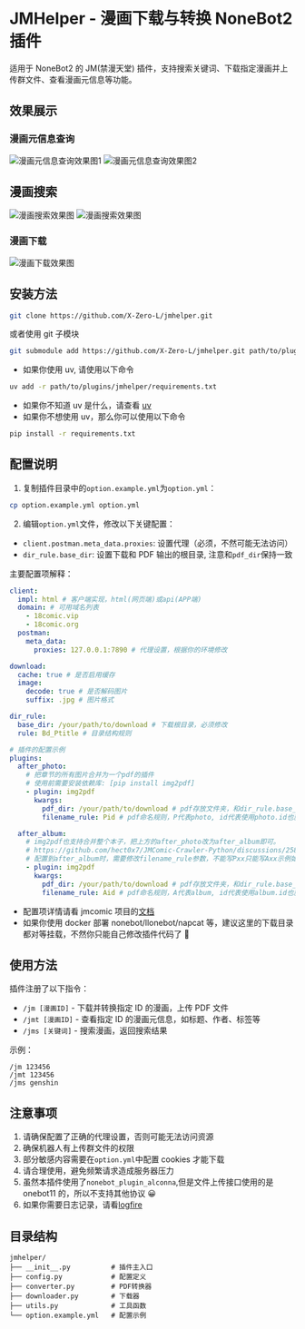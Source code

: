 # JMHelper - 漫画下载与转换 NoneBot2 插件

适用于 NoneBot2 的 JM(禁漫天堂) 插件，支持搜索关键词、下载指定漫画并上传群文件、查看漫画元信息等功能。

## 效果展示

### 漫画元信息查询

![漫画元信息查询效果图1](/docs/screenshot/jmt1.png)
![漫画元信息查询效果图2](/docs/screenshot/jmt2.png)

## 漫画搜索

![漫画搜索效果图](/docs/screenshot/jms1.png)
![漫画搜索效果图](/docs/screenshot/jms2.png)

### 漫画下载

![漫画下载效果图](/docs/screenshot/jm1.png)

## 安装方法

```bash
git clone https://github.com/X-Zero-L/jmhelper.git
```

或者使用 git 子模块

```bash
git submodule add https://github.com/X-Zero-L/jmhelper.git path/to/plugins/jmhelper
```

- 如果你使用 uv, 请使用以下命令

```bash
uv add -r path/to/plugins/jmhelper/requirements.txt
```

- 如果你不知道 uv 是什么，请查看 [uv](https://github.com/astral-sh/uv)
- 如果你不想使用 uv，那么你可以使用以下命令

```bash
pip install -r requirements.txt
```

## 配置说明

1. 复制插件目录中的`option.example.yml`为`option.yml`：

```bash
cp option.example.yml option.yml
```

2. 编辑`option.yml`文件，修改以下关键配置：

- `client.postman.meta_data.proxies`: 设置代理（必须，不然可能无法访问）
- `dir_rule.base_dir`: 设置下载和 PDF 输出的根目录, 注意和`pdf_dir`保持一致

主要配置项解释：

```yaml
client:
  impl: html # 客户端实现，html(网页端)或api(APP端)
  domain: # 可用域名列表
    - 18comic.vip
    - 18comic.org
  postman:
    meta_data:
      proxies: 127.0.0.1:7890 # 代理设置，根据你的环境修改

download:
  cache: true # 是否启用缓存
  image:
    decode: true # 是否解码图片
    suffix: .jpg # 图片格式

dir_rule:
  base_dir: /your/path/to/download # 下载根目录，必须修改
  rule: Bd_Ptitle # 目录结构规则

# 插件的配置示例
plugins:
  after_photo:
    # 把章节的所有图片合并为一个pdf的插件
    # 使用前需要安装依赖库: [pip install img2pdf]
    - plugin: img2pdf
      kwargs:
        pdf_dir: /your/path/to/download # pdf存放文件夹，和dir_rule.base_dir保持一致
        filename_rule: Pid # pdf命名规则，P代表photo, id代表使用photo.id也就是章节id

  after_album:
    # img2pdf也支持合并整个本子，把上方的after_photo改为after_album即可。
    # https://github.com/hect0x7/JMComic-Crawler-Python/discussions/258
    # 配置到after_album时，需要修改filename_rule参数，不能写Pxx只能写Axx示例如下
    - plugin: img2pdf
      kwargs:
        pdf_dir: /your/path/to/download # pdf存放文件夹，和dir_rule.base_dir保持一致
        filename_rule: Aid # pdf命名规则，A代表album, id代表使用album.id也就是本子id
```

- 配置项详情请看 jmcomic 项目的[文档](https://jmcomic.readthedocs.io/zh-cn/latest/)
- 如果你使用 docker 部署 nonebot/llonebot/napcat 等，建议这里的下载目录都对等挂载，不然你只能自己修改插件代码了 🤭

## 使用方法

插件注册了以下指令：

- `/jm [漫画ID]` - 下载并转换指定 ID 的漫画，上传 PDF 文件
- `/jmt [漫画ID]` - 查看指定 ID 的漫画元信息，如标题、作者、标签等
- `/jms [关键词]` - 搜索漫画，返回搜索结果

示例：

```
/jm 123456
/jmt 123456
/jms genshin
```

## 注意事项

1. 请确保配置了正确的代理设置，否则可能无法访问资源
2. 确保机器人有上传群文件的权限
3. 部分敏感内容需要在`option.yml`中配置 cookies 才能下载
4. 请合理使用，避免频繁请求造成服务器压力
5. 虽然本插件使用了`nonebot_plugin_alconna`,但是文件上传接口使用的是 onebot11 的，所以不支持其他协议 😀
6. 如果你需要日志记录，请看[logfire](https://logfire.pydantic.dev/docs/)

## 目录结构

```
jmhelper/
├── __init__.py          # 插件主入口
├── config.py            # 配置定义
├── converter.py         # PDF转换器
├── downloader.py        # 下载器
├── utils.py             # 工具函数
└── option.example.yml   # 配置示例
```
